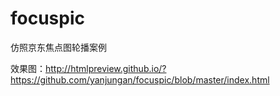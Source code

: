 # focuspic
仿照京东焦点图轮播案例



效果图：http://htmlpreview.github.io/?https://github.com/yanjungan/focuspic/blob/master/index.html
